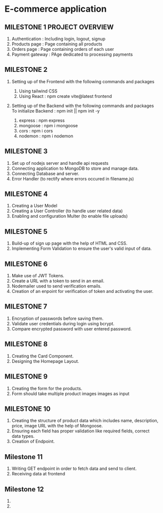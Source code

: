 # E-commerce application

## MILESTONE 1 PROJECT OVERVIEW


  1. Authentication : Including login, logout, signup
  2. Products page : Page containing all products
  3. Orders page : Page containing orders of each user
  4. Payment gateway : PAge dedicated to processing payments

## MILESTONE 2 
1. Setting up of the Frontend with the following commands and packages 
   1. Using tailwind CSS
   2. Using React : npm create vite@latest frontend

2. Setting up of the Backend with the following commands and packages
   To initialize Backend : npm init || npm init -y
   1. express : npm express
   2. mongoose : npm i mongoose
   3. cors : npm i cors
   4. nodemon : npm i nodemon
  
## MILESTONE 3
 1. Set up of nodejs server and handle api requests
 2. Connecting application to MongoDB to store and manage data.
 3. Connecting Database and server.
 4. Error Handler (to rectify where errors occured in filename.js)


## MILESTONE 4
1. Creating a User Model
2. Creating a User Controller (to handle user related data)
3. Enabling and configuration Multer (to enable file uploads)


## MILESTONE 5
1. Build-up of sign up page with the help of HTML and CSS.
2. Implementing Form Validation to ensure the user's valid input of data.


## MILESTONE 6
1. Make use of JWT Tokens.
2. Create a URL with a token to send in an email.
3. Nodemailer used to send verification emails.
4. Creation of an enpoint for verification of token and activating the user.


## MILESTONE 7
1. Encryption of passwords before saving them.
2. Validate user credentials during login using bcrypt.
3. Compare encrypted password with user entered password.


## MILESTONE 8
1. Creating the Card Component.
2. Designing the Homepage Layout.


## MILESTONE 9
1. Creating the form for the products.
2. Form should take multiple product images images as input


## MILESTONE 10
1. Creating the structure of product data which includes name, description, price, image URL with the help of Mongoose.
2. Ensuring each field has proper validation like required fields, correct data types.
3. Creation of Endpoint. 


## Milestone 11
1. Writing GET endpoint in order to fetch data and send to client.
2. Receiving data at frontend

## Milestone 12
1.
2.
